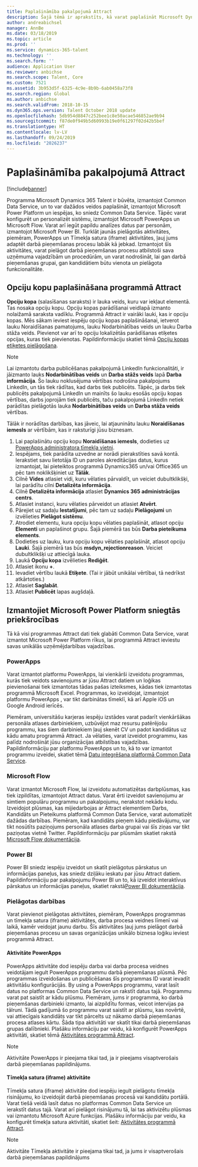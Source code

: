 ```yaml
---
title: Paplašināmība pakalpojumā Attract
description: Šajā tēmā ir aprakstīts, kā varat paplašināt Microsoft Dynamics 365 Talent - Attract, izmantojot Microsoft Power Platform.
author: andreabichsel
manager: AnnBe
ms.date: 03/18/2019
ms.topic: article
ms.prod: ''
ms.service: dynamics-365-talent
ms.technology: ''
ms.search.form: ''
audience: Application User
ms.reviewer: anbichse
ms.search.scope: Talent, Core
ms.custom: 7521
ms.assetid: 3b953d5f-6325-4c9e-8b9b-6ab0458a73f8
ms.search.region: Global
ms.author: anbichse
ms.search.validFrom: 2018-10-15
ms.dyn365.ops.version: Talent October 2018 update
ms.openlocfilehash: 5db954d8847c252bee1c8e50acae546852ae9b94
ms.sourcegitcommit: f87de0f949b5d60993b19e0f61297f02d42b5bef
ms.translationtype: HT
ms.contentlocale: lv-LV
ms.lasthandoff: 09/24/2019
ms.locfileid: "2026237"
---
```

# <a name="extensibility-in-attract"></a>Paplašināmība pakalpojumā Attract

[!include[banner](../includes/banner.md)]

Programma Microsoft Dynamics 365 Talent ir būvēta, izmantojot Common Data Service, un to var dažādos veidos paplašināt, izmantojot Microsoft Power Platform un iespējas, ko sniedz Common Data Service. Tāpēc varat konfigurēt un personalizēt sistēmu, izmantojot Microsoft PowerApps un Microsoft Flow. Varat arī iegūt papildu analīzes datus par personām, izmantojot Microsoft Power BI. Turklāt jaunās pielāgotās aktivitātes, piemēram, PowerApps un Tīmekļa satura (iframe) aktivitātes, ļauj jums adaptēt darbā pieņemšanas procesu labāk kā jebkad. Izmantojot šīs aktivitātes, varat pielāgot darbā pieņemšanas procesu atbilstoši sava uzņēmuma vajadzībām un procedūrām, un varat nodrošināt, lai gan darbā pieņemšanas grupai, gan kandidātiem būtu vienota un pielāgota funkcionalitāte.

## <a name="extending-option-sets-in-attract"></a>Opciju kopu paplašināšana programmā Attract

**Opciju kopa** (salasīšanas saraksts) ir lauka veids, kuru var iekļaut elementā. Tas nosaka opciju kopu. Opciju kopas parādīšanai veidlapā izmanto nolaižamā saraksta vadīklu.  Programmā Attract ir vairāki lauki, kas ir opciju kopas.  Mēs sākam ieviest iespēju opciju kopas paplašināšanai, ietverot lauku Noraidīšanas pamatojums, lauku Nodarbinātības veids un lauku Darba stāža veids.   Pievienot var arī to opciju lokalizētās parādīšanas etiķetes opcijas, kuras tiek pievienotas. Papildinformāciju skatiet tēmā [Opciju kopas etiķetes pielāgošana](https://docs.microsoft.com/powerapps/developer/common-data-service/customize-labels-support-multiple-languages).

> [!NOTE]
> Lai izmantotu darba publicēšanas pakalpojumā LinkedIn funkcionalitāti, ir jāizmanto lauks **Nodarbinātības veids** un **Darba stāžs veids** lapā **Darba informācija**. Šo lauku noklusējuma vērtības nodrošina pakalpojums LinkedIn, un tās tiek rādītas, kad darbs tiek publicēts. Tāpēc, ja darbs tiek publicēts pakalpojumā LinkedIn un mainīts šo lauku esošās opciju kopas vērtības, darbs joprojām tiek publicēts, taču pakalpojumā LinkedIn netiek parādītas pielāgotās lauka **Nodarbinātības veids** un **Darba stāža veids** vērtības.  

Tālāk ir norādītas darbības, kas jāveic, lai atjauninātu lauku **Noraidīšanas iemesls** ar vērtībām, kas ir raksturīgi jūsu biznesam.  

1. Lai paplašinātu opciju kopu **Noraidīšanas iemesls**, dodieties uz [PowerApps administratora tīmekļa vietni](https://admin.powerapps.com).
2. Iespējams, tiek parādīta uzvedne ar norādi pierakstīties savā kontā. Ierakstiet savu lietotāja ID un paroles akreditācijas datus, kurus izmantojat, lai pieteiktos programmā Dynamics365 un/vai Office365 un pēc tam noklikšķiniet uz **Tālāk**.
3. Cilnē **Vides** atlasiet vidi, kuru vēlaties pārvaldīt, un veiciet dubultklikšķi, lai parādītu cilni **Detalizēta informācija**.
4. Cilnē **Detalizēta informācija** atlasiet **Dynamics 365 administrācijas centrs**.
5. Atlasiet instanci, kuru vēlaties pārveidot un atlasiet **Atvērt**.
6. Pārejiet uz sadaļu **Iestatījumi**, pēc tam uz sadaļu **Pielāgojumi** un izvēlieties **Pielāgot sistēmu**.
7. Atrodiet elementu, kura opciju kopu vēlaties paplašināt, atlasot opciju **Elementi** un paplašinot grupu. Šajā piemērā tas būs **Darba pieteikuma elements**.
8. Dodieties uz lauku, kura opciju kopu vēlaties paplašināt, atlasot opciju **Lauki**. Šajā piemērā tas būs **msdyn_rejectionreason**. Veiciet dubultklikšķi uz attiecīgā lauka.
9. Laukā **Opciju kopa** izvēlieties **Rediģēt**.
10. Atlasiet ikonu **+**.
11. Ievadiet vērtību laukā **Etiķete**.  (Tai ir jābūt unikālai vērtībai, tā nedrīkst atkārtoties.)
12. Atlasiet **Saglabāt**.
13. Atlasiet **Publicēt** lapas augšdaļā.

## <a name="take-advantage-of-the-microsoft-power-platform"></a>Izmantojiet Microsoft Power Platform sniegtās priekšrocības 

Tā kā visi programmas Attract dati tiek glabāti Common Data Service, varat izmantot Microsoft Power Platform rīkus, lai programmā Attract ieviestu savas unikālās uzņēmējdarbības vajadzības.

### <a name="powerapps"></a>PowerApps

Varat izmantot platformu PowerApps, lai vienkārši izveidotu programmas, kurās tiek veidots savienojums ar jūsu Attract datiem un loģikas pievienošanai tiek izmantotas tādas pašas izteiksmes, kādas tiek izmantotas programmā Microsoft Excel. Programmas, ko izveidojat, izmantojot platformu PowerApps , var tikt darbinātas tīmeklī, kā arī Apple iOS un Google Android ierīcēs.

Piemēram, universitāšu karjeras iespēju izstādes varat padarīt vienkāršākas personāla atlases darbiniekiem, uzbūvējot maz resursu patērējošu programmu, kas šiem darbiniekiem ļauj skenēt CV un padot kandidātus uz kādu amatu programmā Attract. Ja vēlaties, varat izveidot programmu, kas palīdz nodrošināt jūsu organizācijas atbilstības vajadzības. Papildinformāciju par platformu PowerApps un to, kā to var izmantot programmu izveidei, skatiet tēmā [Datu integrēšana platformā Common Data Service](https://docs.microsoft.com/powerapps).

### <a name="microsoft-flow"></a>Microsoft Flow 

Varat izmantot Microsoft Flow, lai izveidotu automatizētas darbplūsmas, kas tiek izpildītas, izmantojot Attract datus. Varat ērti izveidot savienojumu ar simtiem populāru programmu un pakalpojumu, nerakstot nekādu kodu. Izveidojot plūsmas, kas mijiedarbojas ar Attract elementiem Darbs, Kandidāts un Pieteikums platformā Common Data Service, varat automatizēt dažādas darbības. Piemēram, kad kandidāts pieņem kādu piedāvājumu, var tikt nosūtīts paziņojums personāla atlases darba grupai vai šīs ziņas var tikt paziņotas vietnē Twitter. Papildinformāciju par plūsmām skatiet rakstā [Microsoft Flow dokumentācija](https://docs.microsoft.com/flow/).

### <a name="power-bi"></a>Power BI

Power BI sniedz iespēju izveidot un skatīt pielāgotus pārskatus un informācijas paneļus, kas sniedz dziļāku ieskatu par jūsu Attract datiem. Papildinformāciju par pakalpojumu Power BI un to, kā izveidot interaktīvus pārskatus un informācijas paneļus, skatiet rakstā[Power BI dokumentācija](https://docs.microsoft.com/power-bi/).

### <a name="custom-activities"></a>Pielāgotas darbības 

Varat pievienot pielāgotas aktivitātes, piemēram, PowerApps programmas un tīmekļa satura (iframe) aktivitātes, darba procesa veidnes līmenī vai laikā, kamēr veidojat jaunu darbu. Šīs aktivitātes ļauj jums pielāgot darbā pieņemšanas procesu un savas organizācijas unikālo biznesa loģiku ieviest programmā Attract.

#### <a name="powerapps-activity"></a>Aktivitāte PowerApps 

PowerApps aktivitāte dod iespēju darba vai darba procesa veidnes veidotājam iegult PowerApps programmu darbā pieņemšanas plūsmā. Pēc programmas izveidošanas un publicēšanas šīs programmas ID varat ievadīt aktivitāšu konfigurācijās. By using a PowerApps programmu, varat lasīt datus no platformas Common Data Service un rakstīt datus tajā. Programmu varat pat saistīt ar kādu plūsmu. Piemēram, jums ir programma, ko darbā pieņemšanas darbinieki izmanto, lai aizpildītu formas, veicot intervijas pa tālruni. Tādā gadījumā šo programmu varat saistīt ar plūsmu, kas novērtē, vai attiecīgais kandidāts var tikt pārcelts uz nākamo darbā pieņemšanas procesa atlases kārtu. Šāda tipa aktivitāti var skatīt tikai darbā pieņemšanas grupas dalībnieki. Plašāku informāciju par veidu, kā konfigurēt PowerApps aktivitāti, skatiet tēmā [Aktivitātes programmā Attract](./activities-attract.md).

> [!NOTE]
> Aktivitāte PowerApps ir pieejama tikai tad, ja ir pieejams visaptverošais darbā pieņemšanas papildinājums.

#### <a name="web-content-iframe-activity"></a>Tīmekļa satura (iframe) aktivitāte

Tīmekļa satura (iframe) aktivitāte dod iespēju iegult pielāgotu tīmekļa risinājumu, ko izveidojāt darbā pieņemšanas procesā vai kandidātu portālā. Varat tiešā veidā lasīt datus no platformas Common Data Service un ierakstīt datus tajā. Varat arī pielāgot risinājumu tā, lai tas aktivizētu plūsmas vai izmantotu Microsoft Azure funkcijas. Plašāku informāciju par veidu, ka konfigurēt tīmekļa satura aktivitāti, skatiet šeit: [Aktivitātes programmā Attract](./activities-attract.md).

> [!NOTE]
> Aktivitāte Tīmekļa aktivitāte ir pieejama tikai tad, ja jums ir visaptverošais darbā pieņemšanas papildinājums
